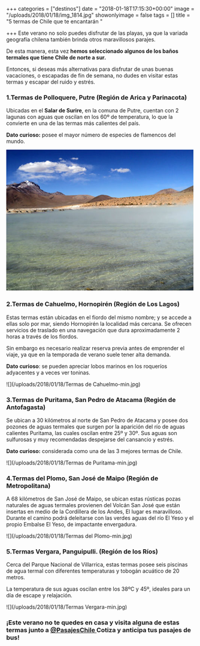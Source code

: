 +++
categories = ["destinos"]
date = "2018-01-18T17:15:30+00:00"
image = "/uploads/2018/01/18/img_1814.jpg"
showonlyimage = false
tags = []
title = "5 termas de Chile que te encantarán "

+++
Este verano no solo puedes disfrutar de las playas, ya que la variada geografía chilena también brinda otros maravillosos parajes.

De esta manera, esta vez **hemos seleccionado algunos de los baños termales que tiene Chile de norte a sur.**

Entonces, si deseas más alternativas para disfrutar de unas buenas vacaciones, o escapadas de fin de semana, no dudes en visitar estas termas y escapar del ruido y estrés.

### 1.Termas de Polloquere, Putre (Región de Arica y Parinacota)

Ubicadas en el **Salar de Surire**, en la comuna de Putre, cuentan con 2 lagunas con aguas que oscilan en los 60º de temperatura, lo que la convierte en una de las termas más calientes del país.

**Dato curioso:** posee el mayor número de especies de flamencos del mundo.

![](/uploads/2018/01/18/polloquere-min.jpg)

### 2.Termas de Cahuelmo, Hornopirén (Región de Los Lagos)

Estas termas están ubicadas en el fiordo del mismo nombre; y se accede a ellas solo por mar, siendo Hornopirén la localidad más cercana. Se ofrecen servicios de traslado en una navegación que dura aproximadamente 2 horas a través de los fiordos.

Sin embargo es necesario realizar reserva previa antes de emprender el viaje, ya que en la temporada de verano suele tener alta demanda.

**Dato curioso**: se pueden apreciar lobos marinos en los roqueríos adyacentes y  a veces ver toninas.

![](/uploads/2018/01/18/Termas de Cahuelmo-min.jpg)

### 3.Termas de Puritama, San Pedro de Atacama (Región de Antofagasta)

Se ubican a 30 kilómetros al norte de San Pedro de Atacama y posee dos pozones de aguas termales que surgen por la aparición del río de aguas calientes Puritama, las cuales oscilan entre 25º y 30º. Sus aguas son sulfurosas y muy recomendadas despejarse del cansancio y estrés.

**Dato curioso:** considerada como una de las 3 mejores termas de Chile.

![](/uploads/2018/01/18/Termas de Puritama-min.jpg)

### 4.Termas del Plomo, San José de Maipo (Región de Metropolitana)

A 68 kilómetros de San José de Maipo, se ubican estas rústicas pozas naturales de aguas termales provienen del Volcán San José que están insertas en medio de la Cordillera de los Andes, El lugar es maravilloso. Durante el camino podrá deleitarse con las verdes aguas del río El Yeso y el propio Embalse El Yeso, de impactante envergadura.

![](/uploads/2018/01/18/Termas del Plomo-min.jpg)

### 5.Termas Vergara, Panguipulli. (Región de los Ríos)

Cerca del Parque Nacional de Villarrica, estas termas posee seis piscinas de agua termal con diferentes temperaturas y tobogán acuático de 20 metros.

La temperatura de sus aguas oscilan entre los 38ºC y 45º, ideales para un día de escape y relajación.

![](/uploads/2018/01/18/Termas Vergara-min.jpg)

### ¡Este verano no te quedes en casa y visita alguna de estas termas junto a [@PasajesChile ](https://www.pasajeschile.cl/#!/) Cotiza y anticipa tus pasajes de bus!